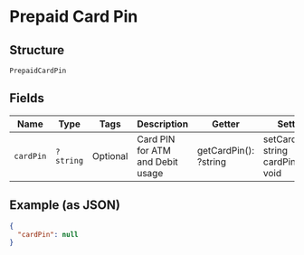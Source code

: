 
# Prepaid Card Pin

## Structure

`PrepaidCardPin`

## Fields

| Name | Type | Tags | Description | Getter | Setter |
|  --- | --- | --- | --- | --- | --- |
| `cardPin` | `?string` | Optional | Card PIN for ATM and Debit usage | getCardPin(): ?string | setCardPin(?string cardPin): void |

## Example (as JSON)

```json
{
  "cardPin": null
}
```

